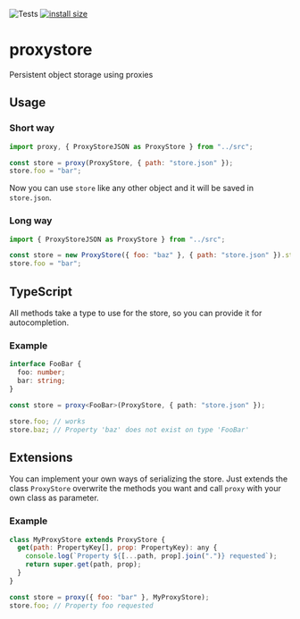 ![Tests](https://github.com/SebastianSpeitel/proxystore/workflows/Tests/badge.svg?branch=master) [![install size](https://packagephobia.now.sh/badge?p=@sebastianspeitel/proxystore)](https://packagephobia.now.sh/result?p=@sebastianspeitel/proxystore)

# proxystore

Persistent object storage using proxies

## Usage

### Short way

```javascript
import proxy, { ProxyStoreJSON as ProxyStore } from "../src";

const store = proxy(ProxyStore, { path: "store.json" });
store.foo = "bar";
```

Now you can use `store` like any other object and it will be saved in `store.json`.

### Long way

```javascript
import { ProxyStoreJSON as ProxyStore } from "../src";

const store = new ProxyStore({ foo: "baz" }, { path: "store.json" }).store;
store.foo = "bar";
```

## TypeScript

All methods take a type to use for the store, so you can provide it for autocompletion.

### Example

```typescript
interface FooBar {
  foo: number;
  bar: string;
}

const store = proxy<FooBar>(ProxyStore, { path: "store.json" });

store.foo; // works
store.baz; // Property 'baz' does not exist on type 'FooBar'
```

## Extensions

You can implement your own ways of serializing the store. Just extends the class `ProxyStore` overwrite the methods you want and call `proxy` with your own class as parameter.

### Example

```javascript
class MyProxyStore extends ProxyStore {
  get(path: PropertyKey[], prop: PropertyKey): any {
    console.log(`Property ${[...path, prop].join(".")} requested`);
    return super.get(path, prop);
  }
}

const store = proxy({ foo: "bar" }, MyProxyStore);
store.foo; // Property foo requested
```
